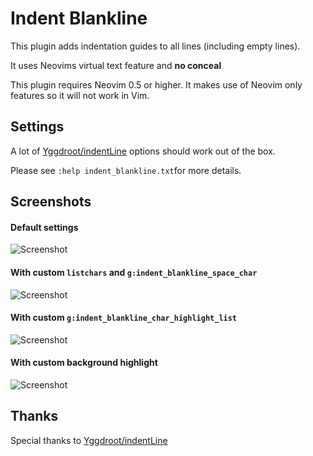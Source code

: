 # Indent Blankline

This plugin adds indentation guides to all lines (including empty lines).  

It uses Neovims virtual text feature and **no conceal**  

This plugin requires Neovim 0.5 or higher. It makes use of Neovim only
features so it will not work in Vim.

## Settings

A lot of [Yggdroot/indentLine](https://github.com/Yggdroot/indentLine) options
should work out of the box.  

Please see `:help indent_blankline.txt`for more details.

## Screenshots

#### Default settings

![Screenshot](https://i.imgur.com/3gRG5qI.png)

#### With custom `listchars` and `g:indent_blankline_space_char`

![Screenshot](https://i.imgur.com/VxCThMu.png)

#### With custom `g:indent_blankline_char_highlight_list`

![Screenshot](https://i.imgur.com/E3B0PUb.png)

#### With custom background highlight

![Screenshot](https://i.imgur.com/DukMZGk.png)

## Thanks

Special thanks to [Yggdroot/indentLine](https://github.com/Yggdroot/indentLine)

